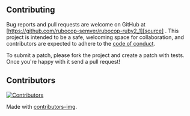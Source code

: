 ## Contributing

Bug reports and pull requests are welcome on GitHub at [https://github.com/rubocop-semver/rubocop-ruby2_1][source]
. This project is intended to be a safe, welcoming space for collaboration, and contributors are expected to adhere to
the [code of conduct][conduct].

To submit a patch, please fork the project and create a patch with tests. Once you're happy with it send a pull request!

## Contributors

[![Contributors](https://contrib.rocks/image?repo=rubocop-semver/rubocop-ruby2_1)][contributors]

Made with [contributors-img][contrib-rocks].

[comment]: <> (Following links are used by README, CONTRIBUTING)

[conduct]: https://github.com/rubocop-semver/rubocop-ruby2_1/blob/main/CODE_OF_CONDUCT.md

[contrib-rocks]: https://contrib.rocks

[contributors]: https://github.com/rubocop-semver/rubocop-ruby2_1/graphs/contributors

[comment]: <> (Following links are used by README, CONTRIBUTING, Homepage)

[source]: https://github.com/rubocop-semver/rubocop-ruby2_1/
